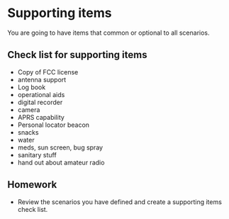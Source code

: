 # Supporting items

You are going to have items that common or optional to all scenarios.

## Check list for supporting items

- Copy of FCC license
- antenna support
- Log book
- operational aids
- digital recorder
- camera
- APRS capability
- Personal locator beacon
- snacks
- water
- meds, sun screen, bug spray
- sanitary stuff
- hand out about amateur radio

## Homework

- Review the scenarios you have defined and create a supporting items check list.
